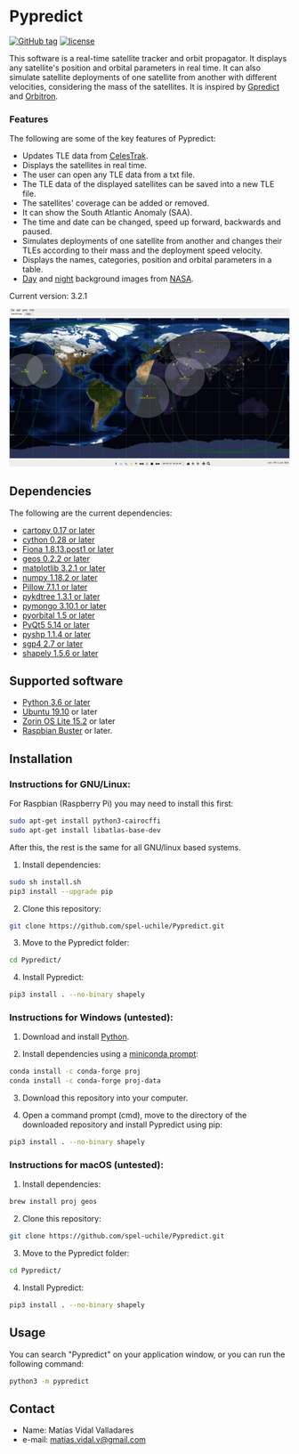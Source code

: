 # Pypredict

[![GitHub tag](https://img.shields.io/github/tag/spel-uchile/Pypredict.svg)](https://github.com/spel-uchile/Pypredict/releases)
[![license](https://img.shields.io/github/license/spel-uchile/Pypredict)](https://www.gnu.org/licenses/gpl-3.0.en.html)

This software is a real-time satellite tracker and orbit propagator. It displays any satellite's position and orbital parameters in real time. It can also simulate satellite deployments of one satellite from another with different velocities, considering the mass of the satellites. It is inspired by [Gpredict](https://github.com/csete/gpredict) and [Orbitron](http://www.stoff.pl/).

### Features

The following are some of the key features of Pypredict:

* Updates TLE data from [CelesTrak](https://www.celestrak.com/NORAD/elements/).
* Displays the satellites in real time.
* The user can open any TLE data from a txt file.
* The TLE data of the displayed satellites can be saved into a new TLE file.
* The satellites' coverage can be added or removed.
* It can show the South Atlantic Anomaly (SAA).
* The time and date can be changed, speed up forward, backwards and paused.
* Simulates deployments of one satellite from another and changes their TLEs according to their mass and the deployment speed velocity.
* Displays the names, categories, position and orbital parameters in a table.
* [Day](https://visibleearth.nasa.gov/images/73751/july-blue-marble-next-generation-w-topography-and-bathymetry) and [night](https://visibleearth.nasa.gov/images/144898/earth-at-night-black-marble-2016-color-maps) background images from [NASA](https://www.nasa.gov/).

Current version: 3.2.1

![](pypredict/img/Screenshot.png)

## Dependencies

The following are the current dependencies:

* [cartopy 0.17 or later](https://github.com/SciTools/cartopy)
* [cython 0.28 or later](https://github.com/cython/cython)
* [Fiona 1.8.13.post1 or later](https://github.com/Toblerity/Fiona)
* [geos 0.2.2 or later](https://github.com/grst/geos)
* [matplotlib 3.2.1 or later](https://github.com/matplotlib/matplotlib)
* [numpy 1.18.2 or later](https://github.com/numpy/numpy)
* [Pillow 7.1.1 or later](https://github.com/python-pillow/Pillow)
* [pykdtree 1.3.1 or later](https://github.com/storpipfugl/pykdtree)
* [pymongo 3.10.1 or later](https://github.com/mongodb/mongo-python-driver)
* [pyorbital 1.5 or later](https://github.com/pytroll/pyorbital)
* [PyQt5 5.14 or later](https://pypi.org/project/PyQt5/)
* [pyshp 1.1.4 or later](https://github.com/GeospatialPython/pyshp)
* [sgp4 2.7 or later](https://github.com/brandon-rhodes/python-sgp4)
* [shapely 1.5.6 or later](https://github.com/simplegeo/shapely)

## Supported software

* [Python 3.6 or later](https://www.python.org/downloads/)
* [Ubuntu 19.10](https://ubuntu.com/download/desktop) or later
* [Zorin OS Lite 15.2](https://zorinos.com/download/) or later
* [Raspbian Buster](https://www.raspberrypi.org/downloads/raspbian/) or later.

## Installation

### Instructions for GNU/Linux:

For Raspbian (Raspberry Pi) you may need to install this first:
```bash
sudo apt-get install python3-cairocffi
sudo apt-get install libatlas-base-dev
```

After this, the rest is the same for all GNU/linux based systems.

1. Install dependencies:
```bash
sudo sh install.sh
pip3 install --upgrade pip
```
2. Clone this repository:
```bash
git clone https://github.com/spel-uchile/Pypredict.git
```
3. Move to the Pypredict folder:
```bash
cd Pypredict/
```
4. Install Pypredict:
```bash
pip3 install . --no-binary shapely
```

### Instructions for Windows (untested):

1. Download and install [Python](https://www.python.org/downloads/).

2. Install dependencies using a [miniconda prompt](https://docs.conda.io/en/latest/miniconda.html):
```bash
conda install -c conda-forge proj
conda install -c conda-forge proj-data
```
3. Download this repository into your computer.

4. Open a command prompt (cmd), move to the directory of the downloaded repository and install Pypredict using pip:
```bash
pip3 install . --no-binary shapely
```

### Instructions for macOS (untested):

1. Install dependencies:
```bash
brew install proj geos
```
2. Clone this repository:
```bash
git clone https://github.com/spel-uchile/Pypredict.git
```
3. Move to the Pypredict folder:
```bash
cd Pypredict/
```
4. Install Pypredict:
```bash
pip3 install . --no-binary shapely
```


## Usage

You can search "Pypredict" on your application window, or you can run the following command:
```bash
python3 -m pypredict
```

## Contact

* Name: Matías Vidal Valladares
* e-mail: matias.vidal.v@gmail.com
